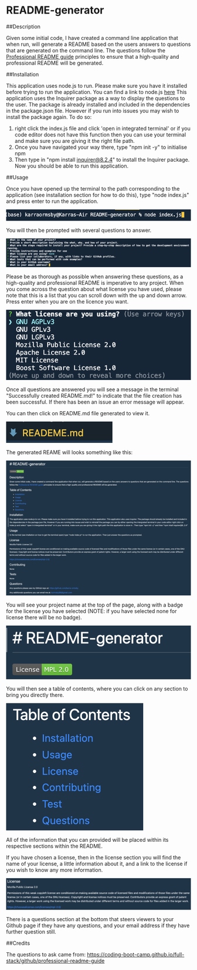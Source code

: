 # README-generator

##Description

Given some initial code, I have created a command line application that when run, will generate a README based on the users answers to questions that are generated on the command line. The questions follow the [Professional README guide](https://coding-boot-camp.github.io/full-stack/github/professional-readme-guide) principles to ensure that a high-quality and professional README will be generated.

##Installation

This application uses node.js to run. Please make sure you have it installed before trying to run the application. You can find a link to node.js [here](https://nodejs.org/en)
This application uses the Inquirer package as a way to display the questions to the user. The package is already installed and included in the dependencies in the package.json file. However if you run into issues you may wish to install the package again. To do so:
1. right click the index.js file and click 'open in integrated terminal' or if you code editor does not have this function then you can use your terminal and make sure you are giving it the right file path.
2. Once you have navigated your way there, type "npm init -y" to initialise npm
3. Then type in "npm install inquirer@8.2.4" to install the Inquirer package.
Now you should be able to run this application.

##Usage

Once you have opened up the terminal to the path corresponding to the application (see installation section for how to do this), type "node index.js" and press enter to run the application.

![starting application](./assets/images/starting%20the%20application.png)

You will then be prompted with several questions to answer.

![questions](./assets/images/questions.png)

Please be as thorough as possible when answering these questions, as a high-quality and professional README is imperative to any project. 
When you come across the question about what license you have used, please note that this is a list that you can scroll down with the up and down arrow. Press enter when you are on the licence you want.

![license](./assets/images/licenses.png)

Once all questions are answered you will see a message in the terminal "Successfully created README.md!"  to indicate that the file creation has been successful. If there has been an issue an error message will appear.

You can then click on README.md file generated to view it. 

![generated file](./assets/images/generated%20file.png)

The generated REAME will looks something like this:

![generated README](./assets/images/Generated%20README.png)

You will see your project name at the top of the page, along with a badge for the license you have selected (NOTE: if you have selected none for license there will be no badge).

![title and license badge](./assets/images/title%20and%20license%20badge.png)

You will then see a table of contents, where you can click on any section to bring you directly there. 

![table of contents](./assets/images/table%20of%20contents.png)

All of the information that you can provided will be placed within its respective sections within the README.

If you have chosen a license, then in the license section you will find the name of your license, a little information about it, and a link to the license if you wish to know any more information.

![license](./assets/images/license%20info.png)

There is a questions section at the bottom that steers viewers to your Github page if they have any questions, and your email address if they have further question still.

##Credits

The questions to ask came from: https://coding-boot-camp.github.io/full-stack/github/professional-readme-guide